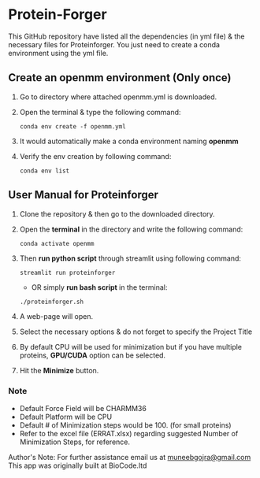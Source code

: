 # Protein-Forger

This GitHub repository have listed all the dependencies (in yml file) & the necessary files for Proteinforger.
You just need to create a conda environment using the yml file.

## Create an openmm environment (Only once)

 1. Go to directory where attached openmm.yml is downloaded.
 2. Open the terminal & type the following command:

    ```shell
    conda env create -f openmm.yml
    ```

 3. It would automatically make a conda environment naming **openmm**
 4. Verify the env creation by following command:

    ```shell
    conda env list
    ```

## User Manual for Proteinforger

 1. Clone the repository & then go to the downloaded directory.
 2. Open the **terminal** in the directory and write the following command:

    ```shell
    conda activate openmm
    ```

 3. Then **run python script** through streamlit using following command:

    ```shell
    streamlit run proteinforger
    ```

    * OR simply **run bash script** in the terminal:

    ```bash
    ./proteinforger.sh
    ```

 4. A web-page will open.
 5. Select the necessary options & do not forget to specify the Project Title
 6. By default CPU will be used for minimization but if you have multiple proteins, **GPU/CUDA** option can be selected.
 7. Hit the **Minimize** button.

### Note

* Default Force Field will be CHARMM36
* Default Platform will be CPU
* Default # of Minimization steps would be 100. (for small proteins)
* Refer to the excel file (ERRAT.xlsx) regarding suggested Number of Minimization Steps, for reference.

Author's Note:  For further assistance email us at <muneebgojra@gmail.com>
This app was originally built at BioCode.ltd
